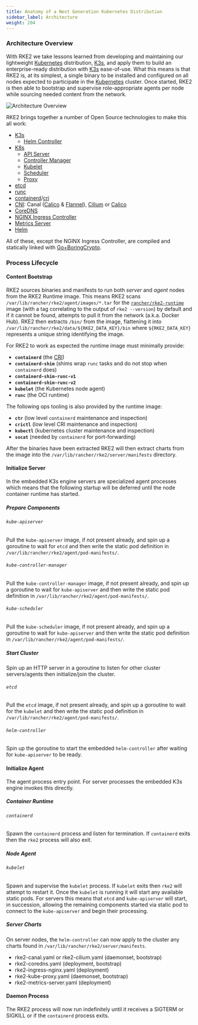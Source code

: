 ```yaml
---
title: Anatomy of a Next Generation Kubernetes Distribution
sidebar_label: Architecture
weight: 204
---
```


### Architecture Overview

With RKE2 we take lessons learned from developing and maintaining our lightweight [Kubernetes][io-kubernetes]
distribution, [K3s][io-k3s], and apply them to build an enterprise-ready distribution with [K3s][io-k3s] ease-of-use.
What this means is that RKE2 is, at its simplest, a single binary to be installed and configured on all nodes expected
to participate in the [Kubernetes][io-kubernetes] cluster. Once started, RKE2 is then able to bootstrap and supervise
role-appropriate agents per node while sourcing needed content from the network.

![Architecture Overview](/img/overview.png "RKE2 Architecture Overview")

RKE2 brings together a number of Open Source technologies to make this all work:

- [K3s][io-k3s]
    - [Helm Controller][gh-helm-controller]
- [K8s][io-kubernetes]
    - [API Server][gh-kube-apiserver]
    - [Controller Manager][gh-kube-controller-manager]
    - [Kubelet][gh-kubelet]
    - [Scheduler][gh-kube-scheduler]
    - [Proxy][gh-kube-proxy]
- [etcd][io-etcd]
- [runc][gh-runc]
- [containerd][io-containerd]/[cri][gh-cri-api]
- [CNI][gh-cni]: Canal ([Calico][org-projectcalico] &amp; [Flannel][gh-flannel]), [Cilium][io-cilium] or [Calico][org-projectcalico]
- [CoreDNS][io-coredns]
- [NGINX Ingress Controller][io-ingress-nginx]
- [Metrics Server][gh-metrics-server]
- [Helm][sh-helm]

All of these, except the NGINX Ingress Controller, are compiled and statically linked with [Go+BoringCrypto][gh-goboring].

### Process Lifecycle

#### Content Bootstrap

RKE2 sources binaries and manifests to run both _server_ and _agent_ nodes from the RKE2 Runtime image.
This means RKE2 scans `/var/lib/rancher/rke2/agent/images/*.tar` for the [`rancher/rke2-runtime`](https://hub.docker.com/r/rancher/rke2-runtime/tags)
image (with a tag correlating to the output of `rke2 --version`) by default and if it cannot be found, attempts to pull
it from the network (a.k.a. Docker Hub). RKE2 then extracts `/bin/` from the image, flattening it into
`/var/lib/rancher/rke2/data/${RKE2_DATA_KEY}/bin` where `${RKE2_DATA_KEY}` represents a unique string identifying the
image.

For RKE2 to work as expected the runtime image must minimally provide:

- **`containerd`** (the [CRI][gh-cri-api])
- **`containerd-shim`** (shims wrap `runc` tasks and do not stop when `containerd` does)
- **`containerd-shim-runc-v1`**
- **`containerd-shim-runc-v2`**
- **`kubelet`** (the Kubernetes node agent)
- **`runc`** (the OCI runtime)

The following ops tooling is also provided by the runtime image:

- **`ctr`** (low level `containerd` maintenance and inspection)
- **`crictl`** (low level CRI maintenance and inspection)
- **`kubectl`** (kubernetes cluster maintenance and inspection)
- **`socat`** (needed by `containerd` for port-forwarding)

After the binaries have been extracted RKE2 will then extract charts from the image
into the `/var/lib/rancher/rke2/server/manifests` directory.

#### Initialize Server

In the embedded K3s engine servers are specialized agent processes which means that the following startup will be
deferred until the node container runtime has started.

##### Prepare Components

###### `kube-apiserver`

Pull the `kube-apiserver` image, if not present already, and spin up a goroutine to wait for `etcd`
and then write the static pod definition in `/var/lib/rancher/rke2/agent/pod-manifests/`.

###### `kube-controller-manager`

Pull the `kube-controller-manager` image, if not present already, and spin up a goroutine to wait for `kube-apiserver`
and then write the static pod definition in `/var/lib/rancher/rke2/agent/pod-manifests/`.

###### `kube-scheduler`

Pull the `kube-scheduler` image, if not present already, and spin up a goroutine to wait for `kube-apiserver`
and then write the static pod definition in `/var/lib/rancher/rke2/agent/pod-manifests/`.

##### Start Cluster

Spin up an HTTP server in a goroutine to listen for other cluster servers/agents then initialize/join the cluster.

###### `etcd`

Pull the `etcd` image, if not present already, and spin up a goroutine to wait for the `kubelet`
and then write the static pod definition in `/var/lib/rancher/rke2/agent/pod-manifests/`.

###### `helm-controller`

Spin up the goroutine to start the embedded `helm-controller` after waiting for `kube-apiserver` to be ready.

#### Initialize Agent

The agent process entry point. For server processes the embedded K3s engine invokes this directly.

##### Container Runtime

###### `containerd`

Spawn the `containerd` process and listen for termination. If `containerd` exits then the `rke2` process will also exit.

##### Node Agent

###### `kubelet`

Spawn and supervise the `kubelet` process. If `kubelet` exits then `rke2` will attempt to restart it.
Once the `kubelet` is running it will start any available static pods. For servers this means that `etcd`
and `kube-apiserver` will start, in succession, allowing the remaining components started via static pod
to connect to the `kube-apiserver` and begin their processing.

##### Server Charts

On server nodes, the `helm-controller` can now apply to the cluster any charts found in `/var/lib/rancher/rke2/server/manifests`.

- rke2-canal.yaml or rke2-cilium.yaml (daemonset, bootstrap)
- rke2-coredns.yaml (deployment, bootstrap)
- rke2-ingress-nginx.yaml (deployment)
- rke2-kube-proxy.yaml (daemonset, bootstrap)
- rke2-metrics-server.yaml (deployment)


#### Daemon Process

The RKE2 process will now run indefinitely until it receives a SIGTERM or SIGKILL or if the `containerd` process exits.

[gh-k3s]: <https://github.com/k3s-io/k3s> "K3s - Lightweight Kubernetes"
[io-k3s]: <https://k3s.io> "K3s - Lightweight Kubernetes"
[gh-kubernetes]: <https://github.com/kubernetes/kubernetes> "Production-Grade Container Orchestration"
[io-kubernetes]: <https://kubernetes.io> "Production-Grade Container Orchestration"
[gh-kube-apiserver]: <https://github.com/kubernetes/kubernetes/tree/master/cmd/kube-apiserver> "Kube API Server"
[gh-kube-controller-manager]: <https://github.com/kubernetes/kubernetes/tree/master/cmd/kube-controller-manager> "Kube Controller Manager"
[gh-kube-proxy]: <https://github.com/kubernetes/kubernetes/tree/master/cmd/kube-proxy> "Kube Proxy"
[gh-kube-scheduler]: <https://github.com/kubernetes/kubernetes/tree/master/cmd/kube-scheduler> "Kube Scheduler"
[gh-kubelet]: <https://github.com/kubernetes/kubernetes/tree/master/cmd/kubelet> "Kubelet"
[gh-cri-api]: <https://github.com/kubernetes/cri-api> "Container Runtime Interface"
[gh-containerd]: <https://github.com/containerd/containerd> "An open and reliable container runtime"
[io-containerd]: <https://containerd.io> "An open and reliable container runtime"
[gh-coredns]: <https://github.com/coredns/coredns> "DNS and Service Discovery"
[io-coredns]: <https://coredns.io> "DNS and Service Discovery"
[gh-ingress-nginx]: <https://github.com/kubernetes/ingress-nginx> "NGINX Ingress Controller for Kubernetes"
[io-ingress-nginx]: <https://kubernetes.github.io/ingress-nginx> "NGINX Ingress Controller for Kubernetes"
[gh-metrics-server]: <https://github.com/kubernetes-sigs/metrics-server> "Cluster-wide aggregator of resource usage data"
[org-projectcalico]: <https://docs.tigera.io/calico/latest/about> "Project Calico"
[gh-flannel]: <https://github.com/coreos/flannel> "A network fabric for containers, designed for Kubernetes"
[io-cilium]: <https://cilium.io> "eBPF-based Networking, Observability, and Security"
[io-etcd]: <https://etcd.io> "A distributed, reliable key-value store for the most critical data of a distributed system"
[gh-helm]: <https://github.com/helm/helm> "The Kubernetes Package Manager"
[sh-helm]: <https://helm.sh> "The Kubernetes Package Manager"
[gh-helm-controller]: <https://github.com/k3s-io/helm-controller> "Helm Chart CRD"
[gh-cni]: <https://github.com/containernetworking/cni> "Container Network Interface"
[gh-runc]: <https://github.com/opencontainers/runc> "CLI tool for spawning and running containers according to the OCI specification"
[gh-goboring]: <https://github.com/golang/go/tree/dev.boringcrypto/misc/boring> "Go+BoringCrypto"
